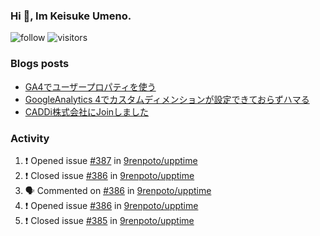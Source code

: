 ### Hi 👋, Im Keisuke Umeno.

<!--
**9renpoto/9renpoto** is a ✨ _special_ ✨ repository because its `README.md` (this file) appears on your GitHub profile.

Here are some ideas to get you started:

- 🔭 I’m currently working on ...
- 🌱 I’m currently learning ...
- 👯 I’m looking to collaborate on ...
- 🤔 I’m looking for help with ...
- 💬 Ask me about ...
- 📫 How to reach me: ...
- 😄 Pronouns: ...
- ⚡ Fun fact: ...
-->

![follow](https://img.shields.io/github/followers/9renpoto?label=Follow&style=social)
![visitors](https://komarev.com/ghpvc/?username=9renpoto&label=Profile%20views&color=0e75b6&style=flat)

### Blogs posts

<!-- BLOG-POST-LIST:START -->
- [GA4でユーザープロパティを使う](https://9renpoto.dev/2021/02/21/google-analytics-4-user-properties/)
- [GoogleAnalytics 4でカスタムディメンションが設定できておらずハマる](https://9renpoto.dev/2021/02/13/google-analytics-4/)
- [CADDi株式会社にJoinしました](https://9renpoto.dev/2020/12/05/join/)
<!-- BLOG-POST-LIST:END -->

### Activity

<!--START_SECTION:activity-->
1. ❗️ Opened issue [#387](https://github.com/9renpoto/upptime/issues/387) in [9renpoto/upptime](https://github.com/9renpoto/upptime)
2. ❗️ Closed issue [#386](https://github.com/9renpoto/upptime/issues/386) in [9renpoto/upptime](https://github.com/9renpoto/upptime)
3. 🗣 Commented on [#386](https://github.com/9renpoto/upptime/issues/386) in [9renpoto/upptime](https://github.com/9renpoto/upptime)
4. ❗️ Opened issue [#386](https://github.com/9renpoto/upptime/issues/386) in [9renpoto/upptime](https://github.com/9renpoto/upptime)
5. ❗️ Closed issue [#385](https://github.com/9renpoto/upptime/issues/385) in [9renpoto/upptime](https://github.com/9renpoto/upptime)
<!--END_SECTION:activity-->

<!--START_SECTION:waka-->
<!--END_SECTION:waka-->
